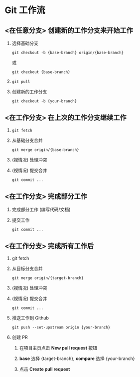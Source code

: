 # Git 工作流

## <在任意分支> 创建新的工作分支来开始工作

   1. 选择基础分支

      `git checkout -b {base-branch} origin/{base-branch}`

      或

      `git checkout {base-branch}`

   2. `git pull`

   3. 创建新的工作分支

      `git checkout -b {your-branch}`

## <在工作分支> 在上次的工作分支继续工作

   1. `git fetch`

   2. 从基础分支合并

      `git merge origin/{base-branch}`

   3. (视情况) 处理冲突

   4. (视情况) 提交合并

      `git commit ...`

## <在工作分支> 完成部分工作

   1. 完成部分工作 (编写代码/文档)

   2. 提交工作

      `git commit ...`

## <在工作分支> 完成所有工作后

   1. git fetch

   2. 从目标分支合并

      `git merge origin/{target-branch}`

   3. (视情况) 处理冲突

   4. (视情况) 提交合并

      `git commit ...`

   5. 推送工作到 Github

      `git push --set-upstream origin {your-branch}`

   6. 创建 PR

      1. 在项目主页点击 **New pull request** 按钮

      2. **base** 选择 {target-branch}, **compare** 选择 {your-branch}

      3. 点击 **Create pull request**

